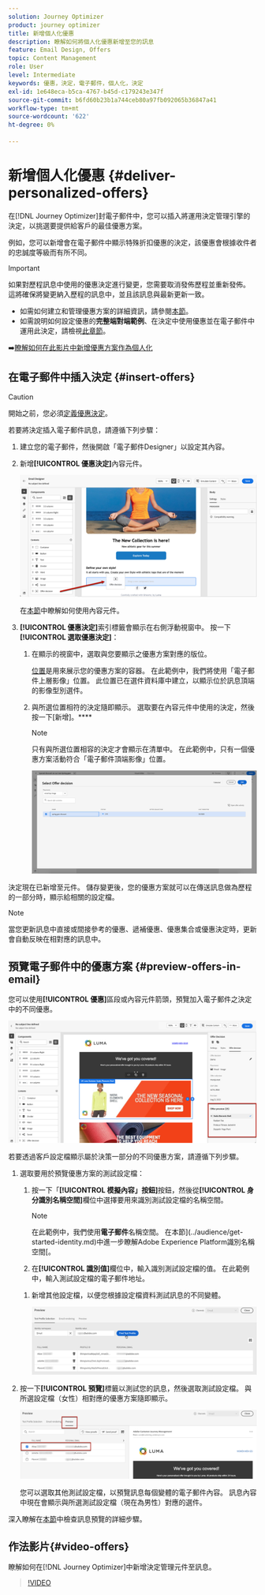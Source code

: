 ```yaml
---
solution: Journey Optimizer
product: journey optimizer
title: 新增個人化優惠
description: 瞭解如何將個人化優惠新增至您的訊息
feature: Email Design, Offers
topic: Content Management
role: User
level: Intermediate
keywords: 優惠，決定，電子郵件，個人化，決定
exl-id: 1e648eca-b5ca-4767-b45d-c179243e347f
source-git-commit: b6fd60b23b1a744ceb80a97fb092065b36847a41
workflow-type: tm+mt
source-wordcount: '622'
ht-degree: 0%

---
```


# 新增個人化優惠 {#deliver-personalized-offers}

在[!DNL Journey Optimizer]封電子郵件中，您可以插入將運用決定管理引擎的決定，以挑選要提供給客戶的最佳優惠方案。

例如，您可以新增會在電子郵件中顯示特殊折扣優惠的決定，該優惠會根據收件者的忠誠度等級而有所不同。

>[!IMPORTANT]
>
>如果對歷程訊息中使用的優惠決定進行變更，您需要取消發佈歷程並重新發佈。  這將確保將變更納入歷程的訊息中，並且該訊息與最新更新一致。

* 如需如何建立和管理優惠方案的詳細資訊，請參閱[本節](../offers/get-started/starting-offer-decisioning.md)。
* 如需說明如何設定優惠的&#x200B;**完整端對端範例**、在決定中使用優惠並在電子郵件中運用此決定，請檢視[此章節](../offers/offers-e2e.md#insert-decision-in-email)。

➡️[瞭解如何在此影片中新增優惠方案作為個人化](#video-offers)

## 在電子郵件中插入決定 {#insert-offers}

>[!CAUTION]
>
>開始之前，您必須[定義優惠決定](../offers/offer-activities/create-offer-activities.md)。

若要將決定插入電子郵件訊息，請遵循下列步驟：

1. 建立您的電子郵件，然後開啟「電子郵件Designer」以設定其內容。

1. 新增&#x200B;**[!UICONTROL 優惠決定]**&#x200B;內容元件。

   ![](assets/deliver-offer-component.png)

   在[本節](content-components.md)中瞭解如何使用內容元件。

1. **[!UICONTROL 優惠決定]**&#x200B;索引標籤會顯示在右側浮動視窗中。 按一下&#x200B;**[!UICONTROL 選取優惠決定]**：

   1. 在顯示的視窗中，選取與您要顯示之優惠方案對應的版位。

      [位置](../offers/offer-library/creating-placements.md)是用來展示您的優惠方案的容器。 在此範例中，我們將使用「電子郵件上層影像」位置。 此位置已在選件資料庫中建立，以顯示位於訊息頂端的影像型別選件。

   1. 與所選位置相符的決定隨即顯示。 選取要在內容元件中使用的決定，然後按一下[新增]。****

      >[!NOTE]
      >
      >只有與所選位置相容的決定才會顯示在清單中。 在此範例中，只有一個優惠方案活動符合「電子郵件頂端影像」位置。

      ![](assets/deliver-offer-placement.png)

決定現在已新增至元件。 儲存變更後，您的優惠方案就可以在傳送訊息做為歷程的一部分時，顯示給相關的設定檔。

>[!NOTE]
>
>當您更新訊息中直接或間接參考的優惠、遞補優惠、優惠集合或優惠決定時，更新會自動反映在相對應的訊息中。

## 預覽電子郵件中的優惠方案 {#preview-offers-in-email}

您可以使用&#x200B;**[!UICONTROL 優惠]**&#x200B;區段或內容元件箭頭，預覽加入電子郵件之決定中的不同優惠。

![](assets/deliver-offer-preview.png)

若要透過客戶設定檔顯示屬於決策一部分的不同優惠方案，請遵循下列步驟。

1. 選取要用於預覽優惠方案的測試設定檔：

   1. 按一下「**[!UICONTROL 模擬內容」按鈕]**&#x200B;按鈕，然後從&#x200B;**[!UICONTROL 身分識別名稱空間]**&#x200B;欄位中選擇要用來識別測試設定檔的名稱空間。

      >[!NOTE]
      >
      >在此範例中，我們使用&#x200B;**電子郵件**&#x200B;名稱空間。 在本節](../audience/get-started-identity.md)中進一步瞭解Adobe Experience Platform識別名稱空間[。

   1. 在&#x200B;**[!UICONTROL 識別值]**&#x200B;欄位中，輸入識別測試設定檔的值。 在此範例中，輸入測試設定檔的電子郵件地址。

   <!--For example enter smith@adobe.com and click the **[!UICONTROL Add profile]** button.-->

   1. 新增其他設定檔，以便您根據設定檔資料測試訊息的不同變體。

      ![](assets/deliver-offer-test-profiles.png)

1. 按一下&#x200B;**[!UICONTROL 預覽]**&#x200B;標籤以測試您的訊息，然後選取測試設定檔。 與所選設定檔（女性）相對應的優惠方案隨即顯示。

   ![](assets/deliver-offer-test-profile-female-preview.png)

   您可以選取其他測試設定檔，以預覽訊息每個變體的電子郵件內容。 訊息內容中現在會顯示與所選測試設定檔（現在為男性）對應的選件。

深入瞭解在[本節](#preview-your-messages)中檢查訊息預覽的詳細步驟。

## 作法影片{#video-offers}

瞭解如何在[!DNL Journey Optimizer]中新增決定管理元件至訊息。

>[!VIDEO](https://video.tv.adobe.com/v/334088?quality=12)
